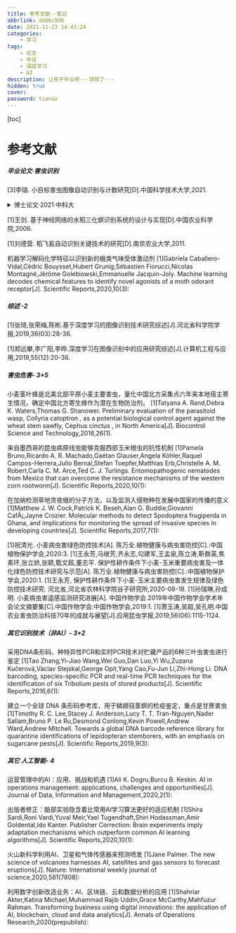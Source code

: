 ```yaml
---
title: 参考文献--笔记
abbrlink: abb6c8d0
date: 2021-11-23 14:43:24
categories:
    - 学习
tags:
    - 论文
    - 毕设
    - 深度学习
    - AI
description: 让孩子毕业吧···球球了···
hidden: true
cover:
password: tianaz
---
```


[toc]

参考文献
==

##### 毕业论文·害虫识别

[3]李瑞. 小目标害虫图像自动识别与计数研究[D].中国科学技术大学,2021.

<details>
<summary> 博士论文·2021·中科大</summary>
<pre>
> 问题与挑战：环境复杂，害虫形态各异、尺度不一，识别计数困难
> 创新点：小目标害图像自动识别与计数
> 	1. 样本规模小
> 		将传统图像预处理、颜色迁移、图像融合 结合，进行数据增强时加入作物数据集，生成新样本时考虑害虫生活习性，生成更多高质量、跨场景的样本数据 
> 		提升模型精度与鲁棒性
> 	2. 复杂环境·群聚性
> 		提出 Coarse-to-Fine网络架构，通过 粗网络 检测小目标害虫聚集区域，通过 细网络 来检测区域中目标害虫，最后融合细网络与全局检测网络结果。
> 		提出一种新的非极大值抑制算法NMS，解决中间过程粗网络检测框重叠问题
> 	3. 高密度、高遮挡
> 		提出Detect-Density网络结构，将通用目标检测与密度估计方法进行融合
> 		包括：害虫密度分类网络，害虫检测网络，害虫密度估计网络
> 	4. 应用算法到田间调查中。推广应用
> 理论：
> 	卷积神经网络：层+激活+损失+优化器
> 	目标检测技术：骨干网络AlexNet-DenseNet+IoU NMS Anchor FPN+YOLO SSD RetinaNet FCOS FasterRCNN LibraRCNN CascadeRCNN +AP mAP
> 	基于密度图的目标检测技术
> 实际工作：
> 	数据增强：颜色迁移+预处理+图像融合
> 	提出CFN Coarse-to-Fine网络：粗检测+全局监测+细检测
> 	提出Detect-Density网络 融合通用目标检测与密度估计
> 研究应用：
</pre>
</details>



[1]王剑. 基于神经网络的水稻三化螟识别系统的设计与实现[D].中国农业科学院,2006.

[1]刘德营. 稻飞虱自动识别关键技术的研究[D].南京农业大学,2011.

机器学习解码化学特征以识别新的蛾类气味受体激动剂
[1]Gabriela Caballero-Vidal,Cédric Bouysset,Hubert Grunig,Sébastien Fiorucci,Nicolas Montagné,Jérôme Golebiowski,Emmanuelle Jacquin-Joly. Machine learning decodes chemical features to identify novel agonists of a moth odorant receptor[J]. Scientific Reports,2020,10(3):




##### 综述 -2

[1]张琦,张荣梅,陈彬.基于深度学习的图像识别技术研究综述[J].河北省科学院学报,2019,36(03):28-36.

[1]郑远攀,李广阳,李晔.深度学习在图像识别中的应用研究综述[J].计算机工程与应用,2019,55(12):20-36.


##### 害虫危害- 3+5

小麦茎叶蜂是北美北部平原小麦主要害虫，量化中国北方采集点六年来本地宿主寄生情况，确定中国北方寄生蜂作为潜在生物防治剂。
[1]Tatyana A. Rand,Debra K. Waters,Thomas G. Shanower. Preliminary evaluation of the parasitoid wasp, Collyria catoptron , as a potential biological control agent against the wheat stem sawfly, Cephus cinctus , in North America[J]. Biocontrol Science and Technology,2016,26(1).

来自墨西哥的昆虫病原线虫能够克服西部玉米根虫的抗性机制
[1]Pamela Bruno,Ricardo A. R. Machado,Gaétan Glauser,Angela Köhler,Raquel Campos-Herrera,Julio Bernal,Stefan Toepfer,Matthias Erb,Christelle A. M. Robert,Carla C. M. Arce,Ted C. J. Turlings. Entomopathogenic nematodes from Mexico that can overcome the resistance mechanisms of the western corn rootworm[J]. Scientific Reports,2020,10(1):

在加纳检测草地贪夜蛾的分子方法，以及监测入侵物种在发展中国家的传播的意义 
[1]Matthew J. W. Cock,Patrick K. Beseh,Alan G. Buddie,Giovanni CafÃ¡,Jayne Crozier. Molecular methods to detect Spodoptera frugiperda in Ghana, and implications for monitoring the spread of invasive species in developing countries[J]. Scientific Reports,2017,7(1):

[1]祝清光. 小麦病虫害绿色防控技术[A]. 陈万全.植物健康与病虫害防控[C].:中国植物保护学会,2020:3.
[1]王永芳,马继芳,齐永志,勾建军,王孟泉,陈立涛,靳群英,焦素环,张立娇,张颖,甄文超,董志平. 保护性耕作条件下小麦-玉米重要病虫害及一体化绿色防控技术研究与示范[A]. 陈万全.植物健康与病虫害防控[C].:中国植物保护学会,2020:1.
[1]王永芳, 保护性耕作条件下小麦-玉米主要病虫害发生规律及绿色防控技术研究. 河北省,河北省农林科学院谷子研究所,2020-08-18.
[1]孙瑞琳,孙成明. 小麦病虫害遥感监测研究进展[A]. 中国作物学会.2019年中国作物学会学术年会论文摘要集[C].中国作物学会:中国作物学会,2019:1.
[1]萧玉涛,吴超,吴孔明.中国农业害虫防治科技70年的成就与展望[J].应用昆虫学报,2019,56(06):1115-1124.

##### 其它识别技术（非AI）- 3+2
采用DNA条形码、种特异性PCR和实时PCR技术对贮藏产品的6种三叶虫害虫进行鉴定
[1]Tao Zhang,Yi-Jiao Wang,Wei Guo,Dan Luo,Yi Wu,Zuzana Kučerová,Václav Stejskal,George Opit,Yang Cao,Fu-Jun Li,Zhi-Hong Li. DNA barcoding, species-specific PCR and real-time PCR techniques for the identification of six Tribolium pests of stored products[J]. Scientific Reports,2016,6(1):

建立一个全球 DNA 条形码参考库，用于鳞翅目茎螟的检疫鉴定，重点是甘蔗害虫 
[1]Timothy R. C. Lee,Stacey J. Anderson,Lucy T. T. Tran-Nguyen,Nader Sallam,Bruno P. Le Ru,Desmond Conlong,Kevin Powell,Andrew Ward,Andrew Mitchell. Towards a global DNA barcode reference library for quarantine identifications of lepidopteran stemborers, with an emphasis on sugarcane pests[J]. Scientific Reports,2019,9(3):

##### 其它 人工智能- 4

运营管理中的AI：应用、挑战和机遇
[1]Ali K. Dogru,Burcu B. Keskin. AI in operations management: applications, challenges and opportunities[J]. Journal of Data, Information and Management,2020,2(1):

出版者修正：脑部实验隐含着比常用AI学习算法更好的适应机制
[1]Shira Sardi,Roni Vardi,Yuval Meir,Yael Tugendhaft,Shiri Hodassman,Amir Goldental,Ido Kanter. Publisher Correction: Brain experiments imply adaptation mechanisms which outperform common AI learning algorithms[J]. Scientific Reports,2020,10(1):

火山新科学利用AI、卫星和气体传感器来预测喷发
[1]Jane Palmer. The new science of volcanoes harnesses AI, satellites and gas sensors to forecast eruptions[J]. Nature: International weekly journal of science,2020,581(7808):

利用数字创新改造业务：AI、区块链、云和数据分析的应用
[1]Shahriar Akter,Katina Michael,Muhammad Rajib Uddin,Grace McCarthy,Mahfuzur Rahman. Transforming business using digital innovations: the application of AI, blockchain, cloud and data analytics[J]. Annals of Operations Research,2020(prepublish):